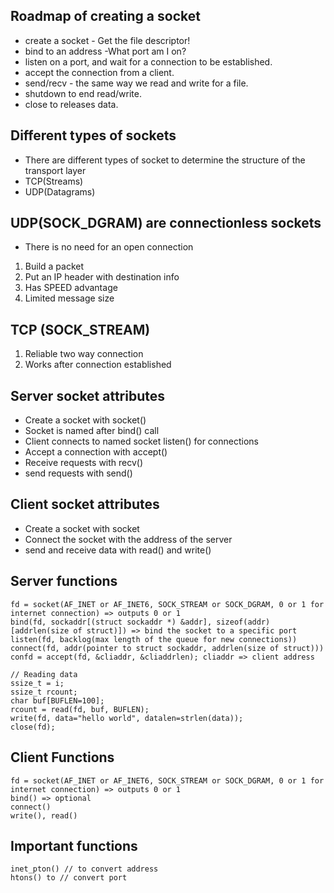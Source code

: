 ## Roadmap of creating a socket
- create a socket - Get the file descriptor!
- bind to an address -What port am I on?
- listen on a port, and wait for a connection to be established.
- accept the connection from a client.
- send/recv - the same way we read and write for a file.
- shutdown to end read/write.
- close to releases data.

## Different types of sockets
- There are different types of socket to determine 
    the structure of the transport layer
- TCP(Streams)
- UDP(Datagrams)

## UDP(SOCK_DGRAM) are connectionless sockets
- There is no need for an open connection

1) Build a packet 
2) Put an IP header with destination info
3) Has SPEED advantage
4) Limited message size

## TCP (SOCK_STREAM)
1) Reliable two way connection
2) Works after connection established

## Server socket attributes
- Create a socket with socket()
- Socket is named after bind() call
- Client connects to named socket listen() for connections
- Accept a connection with accept()
- Receive requests with recv()
- send requests with send()

## Client socket attributes
- Create a socket with socket
- Connect the socket with the address of the server
- send and receive data with read() and write()

## Server functions
    
    fd = socket(AF_INET or AF_INET6, SOCK_STREAM or SOCK_DGRAM, 0 or 1 for internet connection) => outputs 0 or 1 
    bind(fd, sockaddr[(struct sockaddr *) &addr], sizeof(addr)[addrlen(size of struct)]) => bind the socket to a specific port
    listen(fd, backlog(max length of the queue for new connections))
    connect(fd, addr(pointer to struct sockaddr, addrlen(size of struct)))
    confd = accept(fd, &cliaddr, &cliaddrlen); cliaddr => client address
    
    // Reading data
    ssize_t = i;
    ssize_t rcount;
    char buf[BUFLEN=100];
    rcount = read(fd, buf, BUFLEN);
    write(fd, data="hello world", datalen=strlen(data));
    close(fd);
    
## Client Functions
    fd = socket(AF_INET or AF_INET6, SOCK_STREAM or SOCK_DGRAM, 0 or 1 for internet connection) => outputs 0 or 1 
    bind() => optional
    connect()
    write(), read()
    
## Important functions
    inet_pton() // to convert address
    htons() to // convert port
